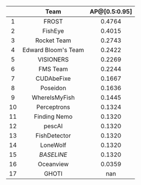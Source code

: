 || Team | AP@[0.5:0.95] |
| :---: | :---: | :---: |
| 1 | FROST | 0.4764 |
| 2 | FishEye | 0.4015 |
| 3 | Rocket Team | 0.2743 |
| 4 | Edward Bloom's Team | 0.2422 |
| 5 | VISIONERS | 0.2269 |
| 6 | FMS Team | 0.2244 |
| 7 | CUDAbeFixe | 0.1667 |
| 8 | Poseidon | 0.1636 |
| 9 | WhereIsMyFish | 0.1445 |
| 10 | Perceptrons | 0.1324 |
| 11 | Finding Nemo | 0.1320 |
| 12 | pescAI | 0.1320 |
| 13 | FishDetector | 0.1320 |
| 14 | LoneWolf | 0.1320 |
| 15 | *BASELINE* | 0.1320 |
| 16 | Oceanview | 0.0359 |
| 17 | GHOTI | nan |

